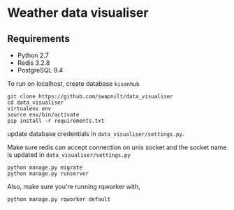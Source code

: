 # Weather data visualiser
## Requirements
*  Python 2.7
*  Redis 3.2.8
* PostgreSQL 9.4

To run on localhost, 
create database `kisanhub`


    git clone https://github.com/swapnilt/data_visualiser    
    cd data_visualiser    
    virtualenv env    
    source env/bin/activate    
    pip install -r requirements.txt

update database credentials in `data_visualiser/settings.py`.

Make sure redis can accept connection on unix socket and the socket name is updated in `data_visualiser/settings.py`


    python manage.py migrate    
    python manage.py runserver

Also, make sure you're running rqworker with,

    python manage.py rqworker default
    

